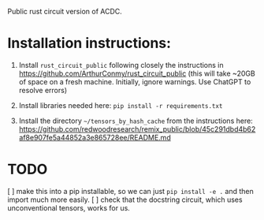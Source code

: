 Public rust circuit version of ACDC.

# Installation instructions:

1. Install `rust_circuit_public` following closely the instructions in https://github.com/ArthurConmy/rust_circuit_public (this will take ~20GB of space on a fresh machine. Initially, ignore warnings. Use ChatGPT to resolve errors)

2. Install libraries needed here: `pip install -r requirements.txt`

3. Install the directory `~/tensors_by_hash_cache` from the instructions here: https://github.com/redwoodresearch/remix_public/blob/45c291dbd4b62af8e907fe5a44852a3e865728ee/README.md

# TODO

[ ] make this into a pip installable, so we can just `pip install -e .` and then import much more easily.
[ ] check that the docstring circuit, which uses unconventional tensors, works for us.